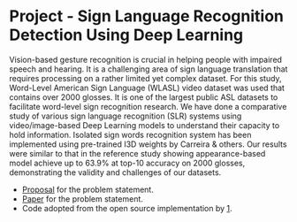 # Project - Sign Language Recognition Detection Using Deep Learning

Vision-based gesture recognition is crucial in helping people with impaired speech and hearing. It is a challenging area of sign language translation that requires processing on a rather limited yet complex dataset. For this study, Word-Level American Sign Language (WLASL) video dataset was used that contains over 2000 glosses. It is one of the largest public ASL datasets to facilitate word-level sign recognition research. We have done a comparative study of various sign language recognition (SLR) systems using video/image-based Deep Learning models to understand their capacity to hold information.
Isolated sign words recognition system has been implemented using pre-trained I3D weights by Carreira & others. Our results were similar to that in the reference study showing appearance-based model achieve up to 63.9% at top-10 accuracy on 2000 glosses, demonstrating the validity and challenges of our datasets.

- [Proposal](https://github.com/01-vyom/machine-learning/blob/main/Project/Sign_Language_Recognition_using_Deep_Learning_Proposal.pdf) for the problem statement.
- [Paper](https://github.com/01-vyom/machine-learning/blob/main/Project/Sign_Language_Recognition_using_Deep_Learning_Paper.pdf) for the problem statement.
- Code adopted from the open source implementation by [1](https://github.com/dxli94/WLASL).